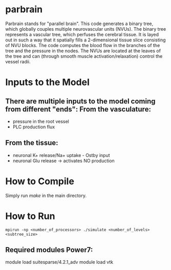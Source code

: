 parbrain
========
Parbrain stands for "parallel brain". This code generates a binary tree, which globally couples multiple neurovascular units (NVUs). The binary tree represents a vascular tree, which perfuses the cerebral tissue. It is layed out in such a way that it spatially fills a 2-dimensional tissue slice consisting of NVU blocks. The code computes the blood flow in the branches of the tree and the pressure in the nodes. The NVUs are located at the leaves of the tree and can (through smooth muscle activation/relaxation) control the vessel radii. 

Inputs to the Model
===================
There are multiple inputs to the model coming from different "ends":
From the vasculature:
---------------------
* pressure in the root vessel
* PLC production flux 

From the tissue:
----------------
* neuronal K+ release/Na+ uptake - Ostby input
* neuronal Glu release -> activates NO production

How to Compile
==============
Simply run *make* in the main directory.

How to Run
==========
`mpirun -np <number_of_processors> ./simulate <number_of_levels> <subtree_size>`





Required modules Power7:
------------------------
module load suitesparse/4.2.1_adv
module load vtk
